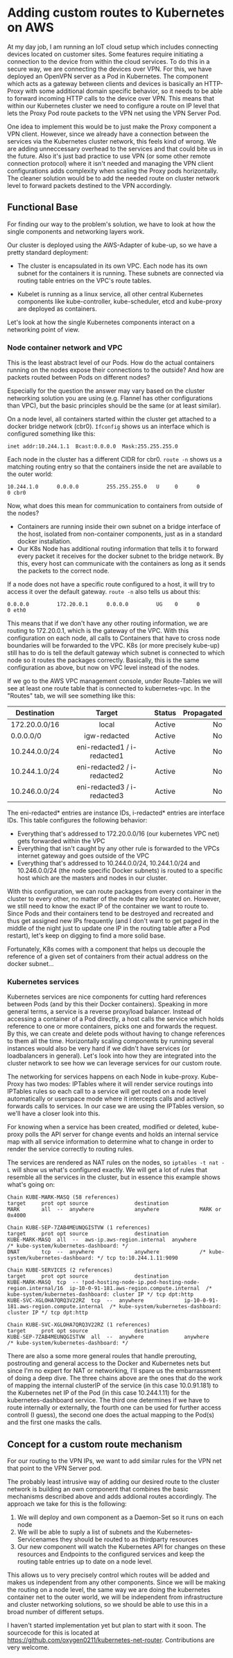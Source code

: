 # Adding custom routes to Kubernetes on AWS

At my day job, I am running an IoT cloud setup which includes connecting devices located on customer sites. Some features require initiating a connection to the device from within the cloud services. To do this in a secure way, we are connecting the devices over VPN. For this, we have deployed an OpenVPN server as a Pod in Kubernetes. The component which acts as a gateway between clients and devices is basically an HTTP-Proxy with some additional domain specific behavior, so it needs to be able to forward incoming HTTP calls to the device over VPN. This means that within our Kubernetes cluster we need to configure a route on IP level that lets the Proxy Pod route packets to the VPN net using the VPN Server Pod.

One idea to implement this would be to just make the Proxy component a VPN client. However, since we already have a connection between the services via the Kubernetes cluster network, this feels kind of wrong. We are adding unneccessary overhead to the services and that could bite us in the future. Also it's just bad practice to use VPN (or some other remote connection protocol) where it isn't needed and managing the VPN client configurations adds complexity when scaling the Proxy pods horizontally. The cleaner solution would be to add the needed route on cluster network level to forward packets destined to the VPN accordingly.

## Functional Base
For finding our way to the problem's solution, we have to look at how the single components and networking layers work. 

Our cluster is deployed using the AWS-Adapter of kube-up, so we have a pretty standard deployment:
- The cluster is encapsulated in its own VPC. Each node has its own subnet for the containers it is running. 
  These subnets are connected via routing table entries on the VPC's route tables.
  
 - Kubelet is running as a linux service, all other central Kubernetes components like kube-controller, kube-scheduler, etcd and kube-proxy are deployed as containers.
 
Let's look at how the single Kubernetes components interact on a networking point of view.
 
### Node container network and VPC
This is the least abstract level of our Pods. How do the actual containers running on the nodes expose their connections to the outside? And how are packets routed between Pods on different nodes?
 
Especially for the question the answer may vary based on the cluster networking solution you are using (e.g. Flannel has other configurations than VPC), but the basic principles should be the same (or at least similar).
 
On a node level, all containers started within the cluster get attached to a docker bridge network (cbr0). `Ifconfig` shows us an interface which is configured something like this:
```
inet addr:10.244.1.1  Bcast:0.0.0.0  Mask:255.255.255.0
```
Each node in the cluster has a different CIDR for cbr0. `route -n` shows us a matching routing entry so that the containers inside the net are available to the outer world: 
```
10.244.1.0      0.0.0.0         255.255.255.0   U     0      0        0 cbr0
```
 
Now, what does this mean for communication to containers from outside of the nodes?
 - Containers are running inside their own subnet on a bridge interface of the host, isolated from non-container components,  just as in a standard docker installation.
 - Our K8s Node has additional routing information that tells it to forward every packet it receives for the docker subnet to the bridge network. By this, every host can communicate with the containers as long as it sends the packets to the correct node.

If a node does not have a specific route configured to a host, it will try to access it over the default gateway. `route -n` also tells us about this:
```
0.0.0.0         172.20.0.1      0.0.0.0         UG    0      0        0 eth0 
```

This means that if we don't have any other routing information, we are routing to 172.20.0.1, which is the gateway of the VPC.
With this configuration on each node, all calls to Containers that have to cross node boundaries will be forwarded to the VPC. K8s (or more precisely kube-up) still has to do is tell the default gateway which subnet is connected to which node so it routes the packages correctly. Basically, this is the same configuration as above, but now on VPC level instead of the nodes.

If we go to the AWS VPC management console, under Route-Tables we will see at least one route table that is connected to kubernetes-vpc. In the "Routes" tab, we will see something like this:

|Destination   | Target                      | Status | Propagated |
|--------------|:---------------------------:|:------:|-----------:|
|172.20.0.0/16 | local                       | Active | No         |
|0.0.0.0/0     | igw-redacted	               | Active | No         |
|10.244.0.0/24 | eni-redacted1 / i-redacted1 | Active | No         |
|10.244.1.0/24 | eni-redacted2 / i-redacted2 | Active | No         |
|10.246.0.0/24 | eni-redacted3 / i-redacted3 | Active | No         |

The eni-redacted\* entries are instance IDs, i-redacted\* entries are interface IDs. This table configures the following behavior:
- Everything that's addressed to 172.20.0.0/16 (our kubernetes VPC net) gets forwarded within the VPC
- Everything that isn't caught by any other rule is forwarded to the VPCs internet gateway and goes outside of the VPC
- Everything that's addressed to 10.244.0.0/24, 10.244.1.0/24 and 10.246.0.0/24 (the node specific Docker subnets) is routed to a specific host which are the masters and nodes in our cluster.

With this configuration, we can route packages from every container in the cluster to every other, no matter of the node they are located on. However, we still need to know the exact IP of the container we want to route to. Since Pods and their containers tend to be destroyed and recreated and thus get assigned new IPs frequently (and I don't want to get paged in the middle of the night just to update one IP in the routing table after a Pod restart), let's keep on digging to find a more solid base. 

Fortunately, K8s comes with a component that helps us decouple the reference of a given set of containers from their actual address on the docker subnet...

### Kubernetes services
Kubernetes services are nice components for cutting hard references between Pods (and by this their Docker containers). Speaking in more general terms, a service is a reverse proxy/load balancer. Instead of accessing a container of a Pod directly, a host calls the service which holds reference to one or more containers, picks one and forwards the request. By this, we can create and delete pods without having to change references to them all the time. Horizontally scaling components by running several instances would also be very hard if we didn't have services (or loadbalancers in general). Let's look into how they are integrated into the cluster network to see how we can leverage services for our custom route.

The networking for services happens on each Node in kube-proxy. Kube-Proxy has two modes: IPTables where it will render service routings into IPTables rules so each call to a service will get routed on a node level automatically or userspace mode where it intercepts calls and actively forwards calls to services. In our case we are using the IPTables version, so we'll have a closer look into this.

For knowing when a service has been created, modified or deleted, kube-proxy polls the API server for change events and holds an internal service map with all service information to determine what to change in order to render the service correctly to routing rules. 

The services are rendered as NAT rules on the nodes, so `iptables -t nat -L` will show us what's configured exactly. We will get a lot of rules that resemble all the services in the cluster, but in essence this example shows what's going on:
``` 
Chain KUBE-MARK-MASQ (58 references)  
target     prot opt source               destination
MARK       all  --  anywhere             anywhere             MARK or 0x4000
```
```
Chain KUBE-SEP-7ZAB4MEUNQGISTVW (1 references)
target     prot opt source               destination
KUBE-MARK-MASQ  all  --  aws-ip.aws-region.internal  anywhere             /* kube-system/kubernetes-dashboard: */
DNAT       tcp  --  anywhere             anywhere             /* kube-system/kubernetes-dashboard: */ tcp to:10.244.1.11:9090
```

``` 
Chain KUBE-SERVICES (2 references)
target     prot opt source               destination
KUBE-MARK-MASQ  tcp  -- !pod-hosting-node-ip.pod-hosting-node-region.internal/16  ip-10-0-91-181.aws-region.compute.internal  /* kube-system/kubernetes-dashboard: cluster IP */ tcp dpt:http
KUBE-SVC-XGLOHA7QRQ3V22RZ  tcp  --  anywhere             ip-10-0-91-181.aws-region.compute.internal  /* kube-system/kubernetes-dashboard: cluster IP */ tcp dpt:http
```

```
Chain KUBE-SVC-XGLOHA7QRQ3V22RZ (1 references)
target     prot opt source               destination
KUBE-SEP-7ZAB4MEUNQGISTVW  all  --  anywhere             anywhere             /* kube-system/kubernetes-dashboard: */
```

There are also a some more general roules that handle prerouting, postrouting and general access to the Docker and Kubernetes nets but since I'm no expert for NAT or networking, I'll spare us the embarrassment of doing a deep dive. The three chains above are the ones that do the work of mapping the internal clusterIP of the service (in this case 10.0.91.181) to the Kubernetes net IP of the Pod (in this case 10.244.1.11) for the kubernetes-dashboard service. The third one determines if we have to route internally or externally, the fourth one can be used for further access controll (I guess), the second one does the actual mapping to the Pod(s) and the first one masks the calls.

## Concept for a custom route mechanism
For our routing to the VPN IPs, we want to add similar rules for the VPN net that point to the VPN Server pod.

The probably least intrusive way of adding our desired route to the cluster network is building an own component that combines the basic mechanisms described above and adds addional routes accordingly. The approach we take for this is the following:

1. We will deploy and own component as a Daemon-Set so it runs on each node
2. We will be able to suply a list of subnets and the Kubernetes-Servicenames they should be routed to as thirdparty resources
3. Our new component will watch the Kubernetes API for changes on these resources and Endpoints to the configured services and keep the routing table entries up to date on a node level. 

This allows us to very precisely control which routes will be added and makes us independent from any other components. Since we will be making the routing on a node level, the same way we are doing the kubernetes container net to the outer world, we will be independent from infrastructure and cluster networking solutions, so we should be able to use this in a broad number of different setups.

I haven't started implementation yet but plan to start with it soon. The sourcecode for this is located at https://github.com/oxygen0211/kubernetes-net-router. Contributions are very welcome.
